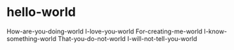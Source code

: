 # hello-world
How-are-you-doing-world
I-love-you-world
For-creating-me-world
I-know-something-world
That-you-do-not-world
I-will-not-tell-you-world
